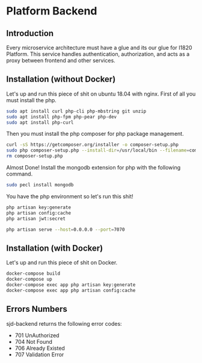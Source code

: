 # Platform Backend

## Introduction
Every microservice architecture must have a glue and its our glue for I1820 Platform.
This service handles authentication, authorization, and acts as a proxy between frontend and other services.

## Installation (without Docker)
Let's up and run this piece of shit on ubuntu 18.04 with nginx.
First of all you must install the php.

```bash
sudo apt install curl php-cli php-mbstring git unzip
sudo apt install php-fpm php-pear php-dev
sudo apt install php-curl
```

Then you must install the php composer for php package management.

```bash
curl -sS https://getcomposer.org/installer -o composer-setup.php
sudo php composer-setup.php --install-dir=/usr/local/bin --filename=composer
rm composer-setup.php
```

Almost Done! Install the mongodb extension for php with the following command.

```bash
sudo pecl install mongodb
```

You have the php environment so let's run this shit!

```bash
php artisan key:generate
php artisan config:cache
php artisan jwt:secret

php artisan serve --host=0.0.0.0 --port=7070
```

## Installation (with Docker)
Let's up and run this piece of shit on Docker.

```bash
docker-compose build
docker-compose up
docker-compose exec app php artisan key:generate
docker-compose exec app php artisan config:cache
```

## Errors Numbers
sjd-backend returns the following error codes:

* 701 UnAuthorized     
* 704 Not Found
* 706 Already Existed  
* 707 Validation Error
